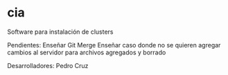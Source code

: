 cia
===

Software para instalación de clusters

Pendientes: Enseñar Git Merge
            Enseñar caso donde no se quieren agregar cambios al servidor para archivos agregados y borrado

Desarrolladores:
  Pedro Cruz

